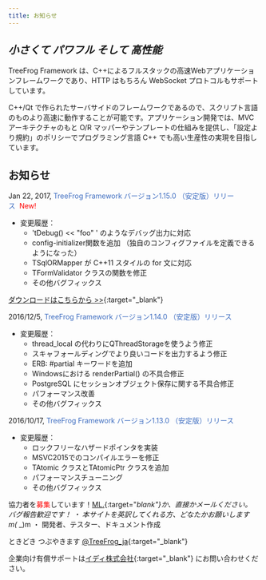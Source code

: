 ```yaml
---
title: お知らせ
---
```


## *小さくて パワフル そして 高性能*

TreeFrog Framework は、C++によるフルスタックの高速Webアプリケーションフレームワークであり、HTTP はもちろん WebSocket プロトコルもサポートしています。

C++/Qt で作られたサーバサイドのフレームワークであるので、スクリプト言語のものより高速に動作することが可能です。アプリケーション開発では、MVC アーキテクチャのもと O/R マッパーやテンプレートの仕組みを提供し、「設定より規約」のポリシーでプログラミング言語 C++ でも高い生産性の実現を目指しています。

## お知らせ

Jan 22, 2017, <span style="color: rgb(62, 109, 192); ">TreeFrog Framework バージョン1.15.0 （安定版）リリース</span>&nbsp;&nbsp;<span style="color: red; ">New!</span>

* 変更履歴：
  - 'tDebug() << "foo" ' のようなデバッグ出力に対応
  - config-initializer関数を追加 （独自のコンフィグファイルを定義できるようになった）
  - TSqlORMapper が C++11 スタイルの for 文に対応
  - TFormValidator クラスの関数を修正
  - その他バグフィックス
  
[ダウンロードはこちらから >>](http://www.treefrogframework.org/download){:target="_blank"}  
  
2016/12/5, <span style="color: rgb(62, 109, 192); ">TreeFrog Framework バージョン1.14.0 （安定版）リリース</span>

* 変更履歴：
  - thread_local の代わりにQThreadStorageを使うよう修正
  - スキャフォールディングでより良いコードを出力するよう修正
  - ERB: #partial キーワードを追加
  - Windowsにおける renderPartial() の不具合修正
  - PostgreSQL にセッションオブジェクト保存に関する不具合修正
  - パフォーマンス改善
  - その他バグフィックス
          
2016/10/17, <span style="color: rgb(62, 109, 192); ">TreeFrog Framework バージョン1.13.0 （安定版）リリース</span>

* 変更履歴：
  - ロックフリーなハザードポインタを実装
  - MSVC2015でのコンパイルエラーを修正
  - TAtomic クラスとTAtomicPtr クラスを追加
  - パフォーマンスチューニング
  - その他バグフィックス
  
協力者を<span style="color: red">募集</span>しています！[ML.](https://lists.sourceforge.net/lists/listinfo/treefrog-user){:target="_blank"}か、直接かメールください。 バグ報告歓迎です！
 ・ 本サイトを英訳してくれる方、どなたかお願いします m(_ _)m
 ・ 開発者、テスター、ドキュメント作成

ときどき つぶやきます [@TreeFrog_ja](https://twitter.com/TreeFrog_ja){:target="_blank"} 
 
企業向け有償サポートは[イディ株式会社](http://www.ideeinc.co.jp/){:target="_blank"} にお問い合わせください。